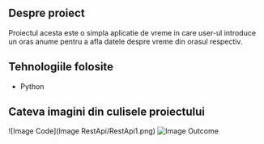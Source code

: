 ## Despre proiect
Proiectul acesta este o simpla aplicatie de vreme in care user-ul introduce un oras anume pentru a afla datele despre vreme din orasul respectiv.

## Tehnologiile folosite
* Python

## Cateva imagini din culisele proiectului
![Image Code](Image RestApi/RestApi1.png)
![Image Outcome](photoRepository/BackEnd1.png)
